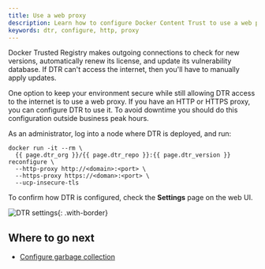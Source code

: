 ```yaml
---
title: Use a web proxy
description: Learn how to configure Docker Content Trust to use a web proxy to reach external services.
keywords: dtr, configure, http, proxy
---
```

Docker Trusted Registry makes outgoing connections to check for new versions, automatically renew its license, and update its vulnerability database. If DTR can't access the internet, then you'll have to manually apply updates.

One option to keep your environment secure while still allowing DTR access to the internet is to use a web proxy. If you have an HTTP or HTTPS proxy, you can configure DTR to use it. To avoid downtime you should do this configuration outside business peak hours.

As an administrator, log into a node where DTR is deployed, and run:

    docker run -it --rm \
      {{ page.dtr_org }}/{{ page.dtr_repo }}:{{ page.dtr_version }} reconfigure \
      --http-proxy http://<domain>:<port> \
      --https-proxy https://<doman>:<port> \
      --ucp-insecure-tls
    

To confirm how DTR is configured, check the **Settings** page on the web UI.

![DTR settings](../../images/use-a-web-proxy-1.png){: .with-border}

## Where to go next

* [Configure garbage collection](garbage-collection.md)
